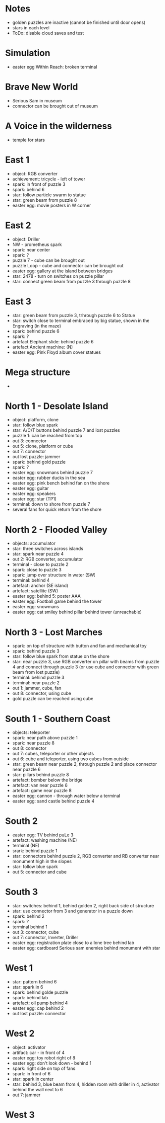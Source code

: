 # Notes
* golden puzzles are inactive (cannot be finished until door opens)
* stars in each level
* ToDo: disable cloud saves and test

# Simulation
* easter egg Within Reach: broken terminal

# Brave New World
* Serious Sam in museum
* connector can be brought out of museum

# A Voice in the wilderness
* temple for stars

# East 1
* object: RGB converter
* achievement: tricycle - left of tower
* spark: in front of puzzle 3
* spark: behind 6
* star: follow particle swarm to statue
* star: green beam from puzzle 8
* easter egg: movie posters in W corner

# East 2
* object: Driller
* NW - prometheus spark
* spark: near center
* spark: ?
* puzzle 7 - cube can be brought out
* puzzle Loop - cube and connector can be brought out
* easter egg: gallery at the island between bridges
* star: 2478 - turn on switches on puzzle pillar
* star: connect green beam from puzzle 3 through puzzle 8

# East 3
* star: green beam from puzzle 3, trhrough puzzle 6 to Statue
* star: switch close to terminal embraced by big statue, shown in the Engraving (in the maze)
* spark: behind puzzle 6
* spark: ?
* artefact Elephant slide: behind puzzle 6
* artefact Ancient machine: (N)
* easter egg: Pink Floyd album cover statues

# Mega structure
*

# North 1 - Desolate Island
* object: platform, clone
* star: follow blue spark
* star: A/C/T buttons behind puzzle 7 and lost puzzles
* puzzle 1: can be reached from top
* out 3: connector
* out 5: clone, platform or cube
* out 7: connector
* out lost puzzle: jammer
* spark: behind gold puzzle
* spark: ?
* easter egg: snowmans behind puzzle 7
* easter egg: rubber ducks in the sea
* easter egg: pink bench behind fan on the shore
* easter egg: guitar
* easter egg: speakers
* easter egg: star (TP1)
* terminal: down to shore from puzzle 7
* several fans for quick return from the shore

# North 2 - Flooded Valley
* objects: accumulator
* star: three switches across islands
* star: spark near puzzle 4
* out 2: RGB converter, accumulator
* terminal - close to puzzle 2
* spark: close to puzzle 3
* spark: jump over structure in water (SW)
* terminal: behind 4
* artefact: anchor (SE island)
* artefact: satellite (SW)
* easter egg: behind 5: poster AAA
* easter egg: Football game behind the tower
* easter egg: snowmans
* easter egg: cat smiley behind pillar behind tower (unreachable)

# North 3 - Lost Marches
* spark: on top of structure with button and fan and mechanical toy
* spark: behind puzzle 3
* star: follow blue spark from statue on the shore
* star: near puzzle 3, use RGB converter on pillar with beams from puzzle 4 and connect through puzzle 3 (or use cube and connector with green beam from lost puzzle)
* terminal: behind puzzle 3
* terminal: near puzzle 2
* out 1: jammer, cube, fan
* out 8: connector, using cube
* gold puzzle can be reached using cube

# South 1 - Southern Coast
* objects: teleporter
* spark: near path above puzzle 1
* spark: near puzzle 8
* out 8: connector
* out 7: cubes, teleporter or other objects
* out 6: cube and teleporter, using two cubes from outside
* star: green beam near puzzle 2, through puzzle 2 and place connector near puzzle 6
* star: pillars behind puzzle 8
* artefact: bomber below the bridge
* artefact: van near puzzle 6
* artefact: game near puzzle 8
* easter egg: cannon - through water below a terminal
* easter egg: sand castle behind puzzle 4

# South 2
* easter egg: TV behind puLe 3
* artefact: washing machine (NE)
* terminal (NE)
* srark: behind puzzle 1
* star: connectors behind puzzle 2, RGB converter and RB converter near monument high in the slopes
* star: follow blue spark
* out 5: connector and cube

# South 3
* star: switches: behind 1, behind golden 2, right back side of structure
* star: use connector from  3 and generator in a puzzle down
* spark: behind 2
* spark: ?
* terminal behind 1
* out 3: connector, cube
* out 7: connector, Inverter, Driller
* easter egg: registration plate close to a lone tree behind lab
* easter egg: cardboard Serious sam enemies behind monument with star

# West 1
* star: pattern behind 6
* star: spark in 6
* spark: behind golde puzzle
* spark: behind lab
* artefact: oil pump behind 4
* easter egg: cap behind 2
* out lost puzzle: connector

# West 2
* object: activator
* artifact: car - in front of 4
* easter egg: toy robot right of 8
* easter egg: don't look down - behind 1
* spark: right side on top of fans
* spark: in front of 6
* star: spark in center
* star: behind 3, blue beam from 4, hidden room with driller in 4, activator behind the wall next to 6
* out 7: jammer

# West 3
